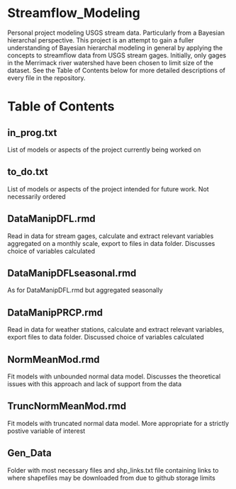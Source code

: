 # Streamflow_Modeling
Personal project modeling USGS stream data. Particularly from a Bayesian hierarchal perspective. This project is an attempt to gain a fuller understanding of Bayesian hierarchal modeling in general by applying the concepts to streamflow data from USGS stream gages. Initially, only gages in the Merrimack river watershed have been chosen to limit size of the dataset. See the Table of Contents below for more detailed descriptions of every file in the repository. 


# Table of Contents

## in_prog.txt 
List of models or aspects of the project currently being worked on

## to_do.txt
List of models or aspects of the project intended for future work. Not necessarily ordered

## DataManipDFL.rmd
Read in data for stream gages, calculate and extract relevant variables aggregated on a monthly scale, export to files in data folder. Discusses choice of variables calculated

## DataManipDFLseasonal.rmd
As for DataManipDFL.rmd but aggregated seasonally

## DataManipPRCP.rmd 
Read in data for weather stations, calculate and extract relevant variables, export files to data folder. Discussed choice of variables calculated

## NormMeanMod.rmd
Fit models with unbounded normal data model. Discusses the theoretical issues with this approach and lack of support from the data

## TruncNormMeanMod.rmd 
Fit models with truncated normal data model. More appropriate for a strictly postive variable of interest

## Gen_Data
Folder with most necessary files and shp_links.txt file containing links to where shapefiles may be downloaded from due to github storage limits
